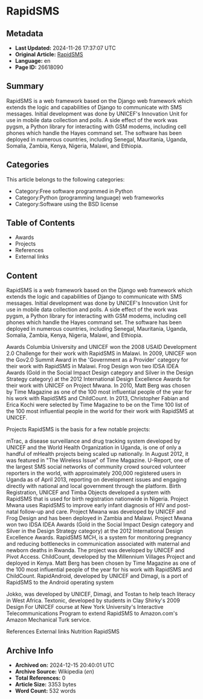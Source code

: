 # RapidSMS

## Metadata
- **Last Updated:** 2024-11-26 17:37:07 UTC
- **Original Article:** [RapidSMS](https://en.wikipedia.org/wiki/RapidSMS)
- **Language:** en
- **Page ID:** 26618090

## Summary
RapidSMS is a web framework based on the Django web framework which extends the logic and capabilities of Django to communicate with SMS messages. Initial development was done by UNICEF's Innovation Unit for use in mobile data collection and polls. A side effect of the work was pygsm, a Python library for interacting with GSM modems, including cell phones which handle the Hayes command set. The software has been deployed in numerous countries, including Senegal, Mauritania, Uganda, Somalia, Zambia, Kenya, Nigeria, Malawi, and Ethiopia.

## Categories
This article belongs to the following categories:

- Category:Free software programmed in Python
- Category:Python (programming language) web frameworks
- Category:Software using the BSD license

## Table of Contents

- Awards
- Projects
- References
- External links

## Content

RapidSMS is a web framework based on the Django web framework which extends the logic and capabilities of Django to communicate with SMS messages. Initial development was done by UNICEF's Innovation Unit for use in mobile data collection and polls. A side effect of the work was pygsm, a Python library for interacting with GSM modems, including cell phones which handle the Hayes command set. The software has been deployed in numerous countries, including Senegal, Mauritania, Uganda, Somalia, Zambia, Kenya, Nigeria, Malawi, and Ethiopia.

Awards
Columbia University and UNICEF won the 2008 USAID Development 2.0 Challenge for their work with RapidSMS in Malawi.
In 2009, UNICEF won the Gov2.0 Summit Award in the 'Government as a Provider' category for their work with RapidSMS in Malawi.
Frog Design won two IDSA IDEA Awards (Gold in the Social Impact Design category and Silver in the Design Strategy category) at the 2012 International Design Excellence Awards for their work with UNICEF on Project Mwana.
In 2010, Matt Berg was chosen by Time Magazine as one of the 100 most influential people of the year for his work with RapidSMS and ChildCount.
In 2013, Christopher Fabian and Erica Kochi were selected by Time Magazine to be on the Time 100 list of the 100 most influential people in the world for their work with RapidSMS at UNICEF.

Projects
RapidSMS is the basis for a few notable projects:

mTrac, a disease surveillance and drug tracking system developed by UNICEF and the World Health Organization in Uganda, is one of only a handful of mHealth projects being scaled up nationally. In August 2012, it was featured in "The Wireless Issue" of Time Magazine.
U-Report, one of the largest SMS social networks of community crowd sourced volunteer reporters in the world, with approximately 200,000 registered users in Uganda as of April 2013, reporting on development issues and engaging directly with national and local government through the platform.
Birth Registration, UNICEF and Timba Objects developed a system with RapidSMS that is used for birth registration nationwide in Nigeria.
Project Mwana uses RapidSMS to improve early infant diagnosis of HIV and post-natal follow-up and care. Project Mwana was developed by UNICEF and Frog Design and has been deployed in Zambia and Malawi. Project Mwana won two IDSA IDEA Awards (Gold in the Social Impact Design category and Silver in the Design Strategy category) at the 2012 International Design Excellence Awards.
RapidSMS MCH, is a system for monitoring pregnancy and reducing bottlenecks in communication associated with maternal and newborn deaths in Rwanda. The project was developed by UNICEF and Pivot Access.
ChildCount, developed by the Millennium Villages Project and deployed in Kenya. Matt Berg has been chosen by Time Magazine as one of the 100 most influential people of the year for his work with RapidSMS and ChildCount.
RapidAndroid, developed by UNICEF and Dimagi, is a port of RapidSMS to the Android operating system

Jokko, was developed by UNICEF, Dimagi, and Tostan to help teach literacy in West Africa.
Textonic, developed by students in Clay Shirky's 2009 Design For UNICEF course at New York University's Interactive Telecommunications Program to extend RapidSMS to Amazon.com's Amazon Mechanical Turk service.

References
External links
Nutrition RapidSMS

## Archive Info
- **Archived on:** 2024-12-15 20:40:01 UTC
- **Archive Source:** Wikipedia (_en_)
- **Total References:** 0
- **Article Size:** 3353 bytes
- **Word Count:** 532 words
